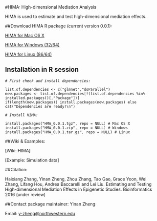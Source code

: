 #HIMA: High-dimensional Mediation Analysis

HIMA is used to estimate and test high-dimensional mediation effects.

##Download HIMA R package (current version 0.0.1):

[HIMA for Mac OS X](https://github.com/YinanZheng/HMA/releases/download/HIMA_0.0.1/HIMA_0.0.1.tgz)

[HIMA for Windows (32/64)](https://github.com/YinanZheng/HMA/releases/download/HIMA_0.0.1/HIMA_0.0.1.zip)

[HIMA for Linux (86/64)](https://github.com/YinanZheng/HMA/releases/download/HIMA_0.0.1/HIMA_0.0.1.tar.gz)

## Installation in R session

_`# First check and install dependencies:`_

    list.of.dependencies <- c("glmnet","doParallel")
    new.packages <- list.of.dependencies[!(list.of.dependencies %in% installed.packages()[,"Package"])]
    if(length(new.packages)) install.packages(new.packages) else cat("Dependencies are ready!\n")
    
_`# Install HIMA:`_

    install.packages("HMA_0.0.1.tgz", repo = NULL) # Mac OS X
    install.packages("HMA_0.0.1.zip", repo = NULL) # Windows
    install.packages("HMA_0.0.1.tar.gz", repo = NULL) # Linux

##Wiki & Examples:

[Wiki: HIMA]

[Example: Simulation data]



##Citation:

Haixiang Zhang, Yinan Zheng, Zhou Zhang, Tao Gao, Grace Yoon, Wei Zhang, Lifang Hou, Andrea Baccarelli and Lei Liu. Estimating and Testing High-dimensional Mediation Effects in Epigenetic Studies. Bioinformatics 2016 (under review)

##Contact package maintainer:
Yinan Zheng 

Email: y-zheng@northwestern.edu



